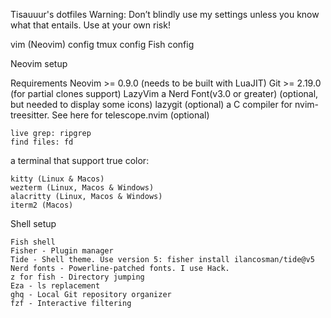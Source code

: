 Tisauuur's dotfiles
Warning: Don’t blindly use my settings unless you know what that entails. Use at your own risk!

vim (Neovim) config
tmux config
Fish config

Neovim setup

Requirements
Neovim >= 0.9.0 (needs to be built with LuaJIT)
Git >= 2.19.0 (for partial clones support)
LazyVim
a Nerd Font(v3.0 or greater) (optional, but needed to display some icons)
lazygit (optional)
a C compiler for nvim-treesitter. See here
for telescope.nvim (optional)

    live grep: ripgrep
    find files: fd

a terminal that support true color:

    kitty (Linux & Macos)
    wezterm (Linux, Macos & Windows)
    alacritty (Linux, Macos & Windows)
    iterm2 (Macos)

Shell setup


    Fish shell
    Fisher - Plugin manager
    Tide - Shell theme. Use version 5: fisher install ilancosman/tide@v5
    Nerd fonts - Powerline-patched fonts. I use Hack.
    z for fish - Directory jumping
    Eza - ls replacement
    ghq - Local Git repository organizer
    fzf - Interactive filtering

